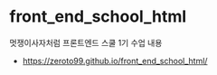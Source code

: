 # front_end_school_html

멋쟁이사자처럼 프론트엔드 스쿨 1기 수업 내용 

* https://zeroto99.github.io/front_end_school_html/
